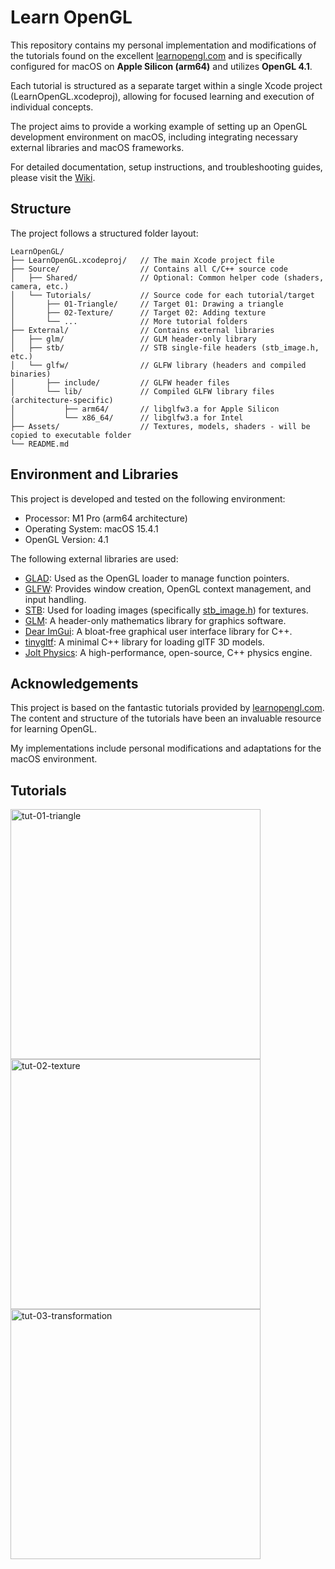# Learn OpenGL

This repository contains my personal implementation and modifications of the tutorials found on the excellent [learnopengl.com](learnopengl.com) and is specifically configured for macOS on **Apple Silicon (arm64)** and utilizes **OpenGL 4.1**.

Each tutorial is structured as a separate target within a single Xcode project (LearnOpenGL.xcodeproj), allowing for focused learning and execution of individual concepts.

The project aims to provide a working example of setting up an OpenGL development environment on macOS, including integrating necessary external libraries and macOS frameworks.

For detailed documentation, setup instructions, and troubleshooting guides, please visit the [Wiki](https://github.com/vquanghuy/learn-opengl/wiki).

## Structure

The project follows a structured folder layout:

```
LearnOpenGL/
├── LearnOpenGL.xcodeproj/   // The main Xcode project file
├── Source/                  // Contains all C/C++ source code
│   ├── Shared/              // Optional: Common helper code (shaders, camera, etc.)
│   └── Tutorials/           // Source code for each tutorial/target
│       ├── 01-Triangle/     // Target 01: Drawing a triangle
│       ├── 02-Texture/      // Target 02: Adding texture
│       └── ...              // More tutorial folders
├── External/                // Contains external libraries
│   ├── glm/                 // GLM header-only library
│   ├── stb/                 // STB single-file headers (stb_image.h, etc.)
│   └── glfw/                // GLFW library (headers and compiled binaries)
│       ├── include/         // GLFW header files
│       └── lib/             // Compiled GLFW library files (architecture-specific)
│           ├── arm64/       // libglfw3.a for Apple Silicon
│           └── x86_64/      // libglfw3.a for Intel
├── Assets/                  // Textures, models, shaders - will be copied to executable folder
└── README.md
```

## Environment and Libraries

This project is developed and tested on the following environment:

- Processor: M1 Pro (arm64 architecture)
- Operating System: macOS 15.4.1
- OpenGL Version: 4.1

The following external libraries are used:

- [GLAD](https://glad.dav1d.de/): Used as the OpenGL loader to manage function pointers.
- [GLFW](https://www.glfw.org/): Provides window creation, OpenGL context management, and input handling.
- [STB](https://github.com/nothings/stb): Used for loading images (specifically [stb_image.h](https://github.com/nothings/stb/blob/master/stb_image.h)) for textures.
- [GLM](https://github.com/g-truc/glm): A header-only mathematics library for graphics software.
- [Dear ImGui](https://github.com/ocornut/imgui): A bloat-free graphical user interface library for C++.
- [tinygltf](https://github.com/syoyo/tinygltf): A minimal C++ library for loading glTF 3D models.
- [Jolt Physics](https://github.com/jrouwe/JoltPhysics): A high-performance, open-source, C++ physics engine.

## Acknowledgements

This project is based on the fantastic tutorials provided by [learnopengl.com](learnopengl.com). The content and structure of the tutorials have been an invaluable resource for learning OpenGL. 

My implementations include personal modifications and adaptations for the macOS environment.

## Tutorials

<img width="400" alt="tut-01-triangle" src="https://github.com/user-attachments/assets/4b3b75ce-9d32-43f8-980e-07c608e9c7f7" />

<img width="400" alt="tut-02-texture" src="https://github.com/user-attachments/assets/ad73842b-d2fa-402e-bd86-bd69d9382da1" />

<img width="400" alt="tut-03-transformation" src="https://github.com/user-attachments/assets/bccb3df0-d0b7-4932-8708-856157a3d6e9" />

